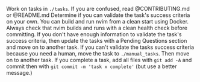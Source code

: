 Work on tasks in `./tasks`.
If you are confused, read @CONTRIBUTING.md or @README.md
Determine if you can validate the task's success criteria on your own. You can build and run nvim from a clean start using Docker. Always check that nvim builds and runs with a clean health check before committing.
If you don't have enough information to validate the task's success criteria, then update the tasks with a Pending Questions section and move on to another task.
If you can't validate the tasks success criteria because you need a human, move the task to `./manual_tasks`. Then move on to another task.
If you complete a task, add all files with `git add -A` and commit then with `git commit -m 'task x complete'` (but use a better message.)
